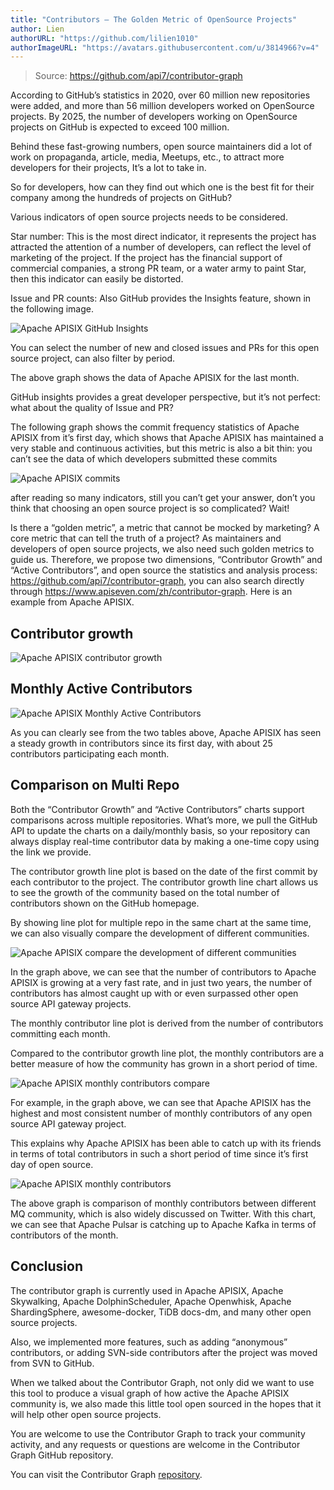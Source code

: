 ```yaml
---
title: "Contributors — The Golden Metric of OpenSource Projects"
author: Lien
authorURL: "https://github.com/lilien1010"
authorImageURL: "https://avatars.githubusercontent.com/u/3814966?v=4"
---
```


<!--truncate-->

> Source:
> https://github.com/api7/contributor-graph

According to GitHub’s statistics in 2020, over 60 million new repositories were added, and more than 56 million developers worked on OpenSource projects. By 2025, the number of developers working on OpenSource projects on GitHub is expected to exceed 100 million.

Behind these fast-growing numbers, open source maintainers did a lot of work on propaganda, article, media, Meetups, etc., to attract more developers for their projects, It’s a lot to take in.

So for developers, how can they find out which one is the best fit for their company among the hundreds of projects on GitHub?

Various indicators of open source projects needs to be considered.

Star number: This is the most direct indicator, it represents the project has attracted the attention of a number of developers, can reflect the level of marketing of the project. If the project has the financial support of commercial companies, a strong PR team, or a water army to paint Star, then this indicator can easily be distorted.

Issue and PR counts: Also GitHub provides the Insights feature, shown in the following image.

![Apache APISIX GitHub Insights](../static/img/blog_img/2021-08-14-1.webp)

You can select the number of new and closed issues and PRs for this open source project, can also filter by period.

The above graph shows the data of Apache APISIX for the last month.

GitHub insights provides a great developer perspective, but it’s not perfect: what about the quality of Issue and PR?

The following graph shows the commit frequency statistics of Apache APISIX from it’s first day, which shows that Apache APISIX has maintained a very stable and continuous activities, but this metric is also a bit thin: you can’t see the data of which developers submitted these commits

![Apache APISIX commits](../static/img/blog_img/2021-08-14-2.webp)

after reading so many indicators, still you can’t get your answer, don’t you think that choosing an open source project is so complicated? Wait!

Is there a “golden metric”, a metric that cannot be mocked by marketing? A core metric that can tell the truth of a project?
As maintainers and developers of open source projects, we also need such golden metrics to guide us. Therefore, we propose two dimensions, “Contributor Growth” and “Active Contributors”, and open source the statistics and analysis process: https://github.com/api7/contributor-graph, you can also search directly through https://www.apiseven.com/zh/contributor-graph. Here is an example from Apache APISIX.

## Contributor growth

![Apache APISIX contributor growth](../static/img/blog_img/2021-08-14-3.webp)

## Monthly Active Contributors

![Apache APISIX Monthly Active Contributors](../static/img/blog_img/2021-08-14-4.webp)

As you can clearly see from the two tables above, Apache APISIX has seen a steady growth in contributors since its first day, with about 25 contributors participating each month.

## Comparison on Multi Repo

Both the “Contributor Growth” and “Active Contributors” charts support comparisons across multiple repositories. What’s more, we pull the GitHub API to update the charts on a daily/monthly basis, so your repository can always display real-time contributor data by making a one-time copy using the link we provide.

The contributor growth line plot is based on the date of the first commit by each contributor to the project. The contributor growth line chart allows us to see the growth of the community based on the total number of contributors shown on the GitHub homepage.

By showing line plot for multiple repo in the same chart at the same time, we can also visually compare the development of different communities.

![Apache APISIX compare the development of different communities](../static/img/blog_img/2021-08-14-5.webp)

In the graph above, we can see that the number of contributors to Apache APISIX is growing at a very fast rate, and in just two years, the number of contributors has almost caught up with or even surpassed other open source API gateway projects.

The monthly contributor line plot is derived from the number of contributors committing each month.

Compared to the contributor growth line plot, the monthly contributors are a better measure of how the community has grown in a short period of time.

![Apache APISIX monthly contributors compare](../static/img/blog_img/2021-08-14-6.webp)

For example, in the graph above, we can see that Apache APISIX has the highest and most consistent number of monthly contributors of any open source API gateway project.

This explains why Apache APISIX has been able to catch up with its friends in terms of total contributors in such a short period of time since it’s first day of open source.

![Apache APISIX monthly contributors](../static/img/blog_img/2021-08-14-7.webp)

The above graph is comparison of monthly contributors between different MQ community, which is also widely discussed on Twitter. With this chart, we can see that Apache Pulsar is catching up to Apache Kafka in terms of contributors of the month.

## Conclusion

The contributor graph is currently used in Apache APISIX, Apache Skywalking, Apache DolphinScheduler, Apache Openwhisk, Apache ShardingSphere, awesome-docker, TiDB docs-dm, and many other open source projects.

Also, we implemented more features, such as adding “anonymous” contributors, or adding SVN-side contributors after the project was moved from SVN to GitHub.

When we talked about the Contributor Graph, not only did we want to use this tool to produce a visual graph of how active the Apache APISIX community is, we also made this little tool open sourced in the hopes that it will help other open source projects.

You are welcome to use the Contributor Graph to track your community activity, and any requests or questions are welcome in the Contributor Graph GitHub repository.

You can visit the Contributor Graph [repository](https://github.com/api7/contributor-graph).
